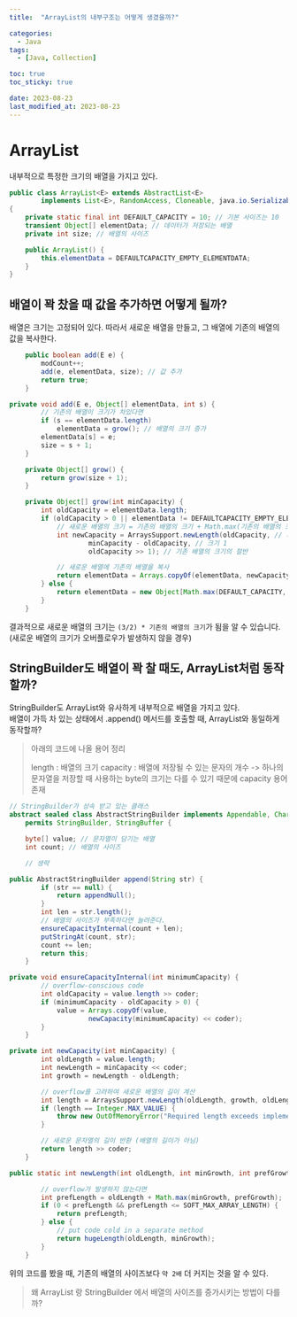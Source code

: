 ```yaml
---
title:  "ArrayList의 내부구조는 어떻게 생겼을까?"

categories:
  - Java
tags:
  - [Java, Collection]

toc: true
toc_sticky: true

date: 2023-08-23
last_modified_at: 2023-08-23
---
```


# ArrayList

내부적으로 특정한 크기의 배열을 가지고 있다.

```java
public class ArrayList<E> extends AbstractList<E>
        implements List<E>, RandomAccess, Cloneable, java.io.Serializable
{
    private static final int DEFAULT_CAPACITY = 10; // 기본 사이즈는 10
    transient Object[] elementData; // 데이터가 저장되는 배열
    private int size; // 배열의 사이즈

    public ArrayList() {
        this.elementData = DEFAULTCAPACITY_EMPTY_ELEMENTDATA;
    }
}
```

## 배열이 꽉 찼을 때 값을 추가하면 어떻게 될까?

배열은 크기는 고정되어 있다.
따라서 새로운 배열을 만들고, 그 배열에 기존의 배열의 값을 복사한다.

```java
    public boolean add(E e) {
        modCount++;
        add(e, elementData, size); // 값 추가
        return true;
    }
```

```java
private void add(E e, Object[] elementData, int s) {
        // 기존의 배열이 크기가 차있다면
        if (s == elementData.length)
            elementData = grow(); // 배열의 크기 증가
        elementData[s] = e;
        size = s + 1;
    }
```

```java
    private Object[] grow() {
        return grow(size + 1);
    }
```

```java
    private Object[] grow(int minCapacity) {
        int oldCapacity = elementData.length;
        if (oldCapacity > 0 || elementData != DEFAULTCAPACITY_EMPTY_ELEMENTDATA) {
            // 새로운 배열의 크기 = 기존의 배열의 크기 + Math.max(기존의 배열의 크기 / 2, 1)
            int newCapacity = ArraysSupport.newLength(oldCapacity, // 기존의 배열의 크기
                    minCapacity - oldCapacity, // 크기 1
                    oldCapacity >> 1); // 기존 배열의 크기의 절반

            // 새로운 배열에 기존의 배열을 복사
            return elementData = Arrays.copyOf(elementData, newCapacity);
        } else {
            return elementData = new Object[Math.max(DEFAULT_CAPACITY, minCapacity)];
        }
    }
```

결과적으로 새로운 배열의 크기는 `(3/2) * 기존의 배열의 크기`가 됨을 알 수 있습니다. (새로운 배열의 크기가 오버플로우가 발생하지 않을 경우)

## StringBuilder도 배열이 꽉 찰 때도, ArrayList처럼 동작할까?

StringBuilder도 ArrayList와 유사하게 내부적으로 배열을 가지고 있다.  
배열이 가득 차 있는 상태에서 .append() 메서드를 호출할 때, ArrayList와 동일하게 동작할까?

> 아래의 코드에 나올 용어 정리
>
> length : 배열의 크기
> capacity : 배열에 저장될 수 있는 문자의 개수 
> -> 하나의 문자열을 저장할 때 사용하는 byte의 크기는 다를 수 있기 때문에 capacity 용어 존재

```java
// StringBuilder가 상속 받고 있는 클래스
abstract sealed class AbstractStringBuilder implements Appendable, CharSequence
    permits StringBuilder, StringBuffer {

    byte[] value; // 문자열이 담기는 배열
    int count; // 배열의 사이즈

    // 생략
```

```java 
public AbstractStringBuilder append(String str) {
        if (str == null) {
            return appendNull();
        }
        int len = str.length();
        // 배열의 사이즈가 부족하다면 늘려준다.
        ensureCapacityInternal(count + len);
        putStringAt(count, str);
        count += len;
        return this;
    }
```

```java
private void ensureCapacityInternal(int minimumCapacity) {
        // overflow-conscious code
        int oldCapacity = value.length >> coder;
        if (minimumCapacity - oldCapacity > 0) {
            value = Arrays.copyOf(value,
                    newCapacity(minimumCapacity) << coder);
        }
    }
```

```java
private int newCapacity(int minCapacity) {
        int oldLength = value.length;
        int newLength = minCapacity << coder;
        int growth = newLength - oldLength;

        // overflow를 고려하여 새로운 배열의 길이 계산 
        int length = ArraysSupport.newLength(oldLength, growth, oldLength + (2 << coder));
        if (length == Integer.MAX_VALUE) {
            throw new OutOfMemoryError("Required length exceeds implementation limit");
        }

        // 새로운 문자열의 길이 반환 (배열의 길이가 아님)
        return length >> coder;
    }
```

```java
public static int newLength(int oldLength, int minGrowth, int prefGrowth) {

        // overflow가 발생하지 않는다면
        int prefLength = oldLength + Math.max(minGrowth, prefGrowth);
        if (0 < prefLength && prefLength <= SOFT_MAX_ARRAY_LENGTH) {
            return prefLength;
        } else {
            // put code cold in a separate method
            return hugeLength(oldLength, minGrowth);
        }
    }
```

위의 코드를 봤을 때, 기존의 배열의 사이즈보다 `약 2배` 더 커지는 것을 알 수 있다.

> 왜 ArrayList 랑 StringBuilder 에서 배열의 사이즈를 증가시키는 방법이 다를까?